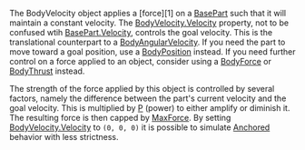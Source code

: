The BodyVelocity object applies a [force][1] on a [BasePart](https://create.roblox.com/docs/reference/engine/classes/BasePart) such that it will
maintain a constant velocity. The [BodyVelocity.Velocity](https://create.roblox.com/docs/reference/engine/classes/BodyVelocity#Velocity) property, not to be
confused wtih [BasePart.Velocity](https://create.roblox.com/docs/reference/engine/classes/BasePart#Velocity), controls the goal velocity. This is the
translational counterpart to a [BodyAngularVelocity](https://create.roblox.com/docs/reference/engine/classes/BodyAngularVelocity). If you need the part to
move toward a goal position, use a [BodyPosition](https://create.roblox.com/docs/reference/engine/classes/BodyPosition) instead. If you need further
control on a force applied to an object, consider using a [BodyForce](https://create.roblox.com/docs/reference/engine/classes/BodyForce) or
[BodyThrust](https://create.roblox.com/docs/reference/engine/classes/BodyThrust) instead.

The strength of the force applied by this object is controlled by several
factors, namely the difference between the part's current velocity and the
goal velocity. This is multiplied by [P](https://create.roblox.com/docs/reference/engine/classes/BodyVelocity#P) (power) to either
amplify or diminish it. The resulting force is then capped by
[MaxForce](https://create.roblox.com/docs/reference/engine/classes/BodyVelocity#MaxForce). By setting [BodyVelocity.Velocity](https://create.roblox.com/docs/reference/engine/classes/BodyVelocity#Velocity) to
`(0, 0, 0)` it is possible to simulate [Anchored](https://create.roblox.com/docs/reference/engine/classes/BasePart#Anchored) behavior
with less strictness.